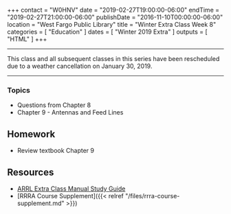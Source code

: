 +++
contact = "W0HNV"
date = "2019-02-27T19:00:00-06:00"
endTime = "2019-02-27T21:00:00-06:00"
publishDate = "2016-11-10T00:00:00-06:00"
location = "West Fargo Public Library"
title = "Winter Extra Class Week 8"
categories = [ "Education" ]
dates = [ "Winter 2019 Extra" ]
outputs = [ "HTML" ]
+++

---

This class and all subsequent classes in this series have been
rescheduled due to a weather cancellation on January 30, 2019.

---

### Topics

* Questions from Chapter 8
* Chapter 9 - Antennas and Feed Lines

## Homework

* Review textbook Chapter 9

## Resources

* [ARRL Extra Class Manual Study Guide](http://www.arrl.org/files/file/Extra%20Class%20License%20Manual/ECLM%2011th%20edition/ECLM%202016%20Studyguide.pdf)
* [RRRA Course Supplement]({{< relref "/files/rrra-course-supplement.md" >}})
